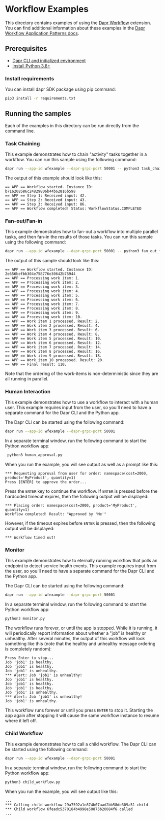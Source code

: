 # Workflow Examples

This directory contains examples of using the [Dapr Workflow](https://docs.dapr.io/developing-applications/building-blocks/workflow/) extension. You can find additional information about these examples in the [Dapr Workflow Application Patterns docs](https://docs.dapr.io/developing-applications/building-blocks/workflow/workflow-patterns#tabs-0-python).

## Prerequisites

- [Dapr CLI and initialized environment](https://docs.dapr.io/getting-started)
- [Install Python 3.8+](https://www.python.org/downloads/)

### Install requirements

You can install dapr SDK package using pip command:

```sh
pip3 install -r requirements.txt
```

## Running the samples

Each of the examples in this directory can be run directly from the command line.

### Task Chaining

This example demonstrates how to chain "activity" tasks together in a workflow. You can run this sample using the following command:
<!--STEP
name: Run the task chaining example
expected_stdout_lines:
  - "== APP == Step 1: Received input: 42."
  - "== APP == Step 2: Received input: 43."
  - "== APP == Step 3: Received input: 86."
  - "== APP == Workflow completed! Status: WorkflowStatus.COMPLETED"
timeout_seconds: 30
-->

```sh
dapr run --app-id wfexample --dapr-grpc-port 50001 -- python3 task_chaining.py
```
<!--END_STEP-->

The output of this example should look like this:

```
== APP == Workflow started. Instance ID: b716208586c24829806b44b62816b598
== APP == Step 1: Received input: 42.
== APP == Step 2: Received input: 43.
== APP == Step 3: Received input: 86.
== APP == Workflow completed! Status: WorkflowStatus.COMPLETED
```

### Fan-out/Fan-in

This example demonstrates how to fan-out a workflow into multiple parallel tasks, and then fan-in the results of those tasks. You can run this sample using the following command:

<!--STEP
name: Run the fan-out/fan-in example
match_order: none
expected_stdout_lines:
  - "== APP == Processing work item: 1."
  - "== APP == Processing work item: 2."
  - "== APP == Processing work item: 3."
  - "== APP == Processing work item: 4."
  - "== APP == Processing work item: 5."
  - "== APP == Processing work item: 6."
  - "== APP == Processing work item: 7."
  - "== APP == Processing work item: 8."
  - "== APP == Processing work item: 9."
  - "== APP == Processing work item: 10."
  - "== APP == Work item 1 processed. Result: 2."
  - "== APP == Work item 2 processed. Result: 4."
  - "== APP == Work item 3 processed. Result: 6."
  - "== APP == Work item 4 processed. Result: 8."
  - "== APP == Work item 5 processed. Result: 10."
  - "== APP == Work item 6 processed. Result: 12."
  - "== APP == Work item 7 processed. Result: 14."
  - "== APP == Work item 8 processed. Result: 16."
  - "== APP == Work item 9 processed. Result: 18."
  - "== APP == Work item 10 processed. Result: 20."
  - "== APP == Final result: 110."
timeout_seconds: 30
-->

```sh
dapr run --app-id wfexample --dapr-grpc-port 50001 -- python3 fan_out_fan_in.py
```
<!--END_STEP-->

The output of this sample should look like this:

```
== APP == Workflow started. Instance ID: 2e656befbb304e758776e30642b75944
== APP == Processing work item: 1.
== APP == Processing work item: 2.
== APP == Processing work item: 3.
== APP == Processing work item: 4.
== APP == Processing work item: 5.
== APP == Processing work item: 6.
== APP == Processing work item: 7.
== APP == Processing work item: 8.
== APP == Processing work item: 9.
== APP == Processing work item: 10.
== APP == Work item 1 processed. Result: 2.
== APP == Work item 2 processed. Result: 4.
== APP == Work item 3 processed. Result: 6.
== APP == Work item 4 processed. Result: 8.
== APP == Work item 5 processed. Result: 10.
== APP == Work item 6 processed. Result: 12.
== APP == Work item 7 processed. Result: 14.
== APP == Work item 8 processed. Result: 16.
== APP == Work item 9 processed. Result: 18.
== APP == Work item 10 processed. Result: 20.
== APP == Final result: 110.
```

Note that the ordering of the work-items is non-deterministic since they are all running in parallel.

### Human Interaction

This example demonstrates how to use a workflow to interact with a human user. This example requires input from the user, so you'll need to have a separate command for the Dapr CLI and the Python app.

The Dapr CLI can be started using the following command:

```sh
dapr run --app-id wfexample --dapr-grpc-port 50001
```

In a separate terminal window, run the following command to start the Python workflow app:

```sh
 python3 human_approval.py
 ```

When you run the example, you will see output as well as a prompt like this:

```
*** Requesting approval from user for order: namespace(cost=2000, product='MyProduct', quantity=1)
Press [ENTER] to approve the order...
```

Press the `ENTER` key to continue the workflow. If `ENTER` is pressed before the hardcoded timeout expires, then the following output will be displayed:

```
*** Placing order: namespace(cost=2000, product='MyProduct', quantity=1)
Workflow completed! Result: "Approved by 'Me'"
```

However, if the timeout expires before `ENTER` is pressed, then the following output will be displayed:

```
*** Workflow timed out!
```

### Monitor

This example demonstrates how to eternally running workflow that polls an endpoint to detect service health events. This example requires input from the user, so you'll need to have a separate command for the Dapr CLI and the Python app.

The Dapr CLI can be started using the following command:

```sh
dapr run --app-id wfexample --dapr-grpc-port 50001
```

In a separate terminal window, run the following command to start the Python workflow app:

```sh
python3 monitor.py
```

The workflow runs forever, or until the app is stopped. While it is running, it will periodically report information about whether a "job" is healthy or unhealthy. After several minutes, the output of this workflow will look something like this (note that the healthy and unhealthy message ordering is completely random):

```
Press Enter to stop...
Job 'job1' is healthy.
Job 'job1' is healthy.
Job 'job1' is unhealthy.
*** Alert: Job 'job1' is unhealthy!
Job 'job1' is healthy.
Job 'job1' is healthy.
Job 'job1' is healthy.
Job 'job1' is unhealthy.
*** Alert: Job 'job1' is unhealthy!
Job 'job1' is unhealthy.
```

This workflow runs forever or until you press `ENTER` to stop it. Starting the app again after stopping it will cause the same workflow instance to resume where it left off.

### Child Workflow

This example demonstrates how to call a child workflow. The Dapr CLI can be started using the following command:

```sh
dapr run --app-id wfexample --dapr-grpc-port 50001
```

In a separate terminal window, run the following command to start the Python workflow app:

```sh
python3 child_workflow.py
```

When you run the example, you will see output like this:
```
...
*** Calling child workflow 29a7592a1e874b07aad2bb58de309a51-child
*** Child workflow 6feadc5370184b4998e50875b20084f6 called
...
```